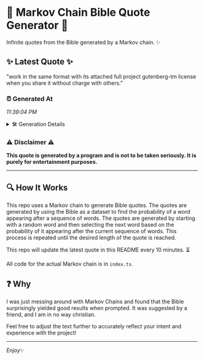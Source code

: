 # 📖 Markov Chain Bible Quote Generator 📖

Infinite quotes from the Bible generated by a Markov chain. ✨

## ✨ Latest Quote ✨
"work in the same format with its attached full project gutenberg-tm license when you share it without charge with others."

### ⏰ Generated At
*11:39:04 PM*

<details>
    <summary>🛠️ Generation Details</summary>
    <p>
        <strong>🌱 Seed:</strong> work<br>
        <strong>🔄 Iterations:</strong> 19<br>
        <strong>📜 Context History:</strong><br>[ work ]: in<br>[ work, in ]: the<br>[ work, in, the ]: same<br>[ work, in, the, same ]: format<br>[ work, in, the, same, format ]: with<br>[ work, in, the, same, format, with ]: its<br>[ in, the, same, format, with, its ]: attached<br>[ the, same, format, with, its, attached ]: full<br>[ same, format, with, its, attached, full ]: project<br>[ format, with, its, attached, full, project ]: gutenberg-tm<br>[ with, its, attached, full, project, gutenberg-tm ]: license<br>[ its, attached, full, project, gutenberg-tm, license ]: when<br>[ attached, full, project, gutenberg-tm, license, when ]: you<br>[ full, project, gutenberg-tm, license, when, you ]: share<br>[ project, gutenberg-tm, license, when, you, share ]: it<br>[ gutenberg-tm, license, when, you, share, it ]: without<br>[ license, when, you, share, it, without ]: charge<br>[ when, you, share, it, without, charge ]: with<br>[ you, share, it, without, charge, with ]: others.<br>
    </p>
</details>

### ⚠️ Disclaimer ⚠️
**This quote is generated by a program and is not to be taken seriously. It is purely for entertainment purposes.**

---

## 🔍 How It Works

This repo uses a Markov chain to generate Bible quotes. The quotes are generated by using the Bible as a dataset to find the probability of a word appearing after a sequence of words. The quotes are generated by starting with a random word and then selecting the next word based on the probability of it appearing after the current sequence of words. This process is repeated until the desired length of the quote is reached.

This repo will update the latest quote in this README every 10 minutes. ⏳

All code for the actual Markov chain is in `index.ts`.

## ❓ Why

I was just messing around with Markov Chains and found that the Bible surprisingly yielded good results when prompted. 
It was suggested by a friend, and I am in no way christian.

Feel free to adjust the text further to accurately reflect your intent and experience with the project!

---

*Enjoy*✨
